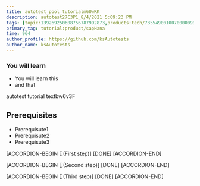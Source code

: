 ```yaml
---
title: autotest_pool_tutorialm6UwRK
description: autotest27C3P1_8/4/2021 5:09:23 PM
tags: [topic:139269250608756787992873,products:tech/73554900100700000996,tutorial:experience/advanced]
primary_tag: tutorial:product/sapHana
time: 964
author_profile: https://github.com/ksAutotests
author_name: ksAutotests
---
```

### You will learn
- You will learn this
- and that

autotest tutorial textbw6v3F

## Prerequisites
- Prerequisute1
- Prerequisute2
- Prerequisute3

[ACCORDION-BEGIN [](First step)]
[DONE]
[ACCORDION-END]

[ACCORDION-BEGIN [](Second step)]
[DONE]
[ACCORDION-END]

[ACCORDION-BEGIN [](Third step)]
[DONE]
[ACCORDION-END]

